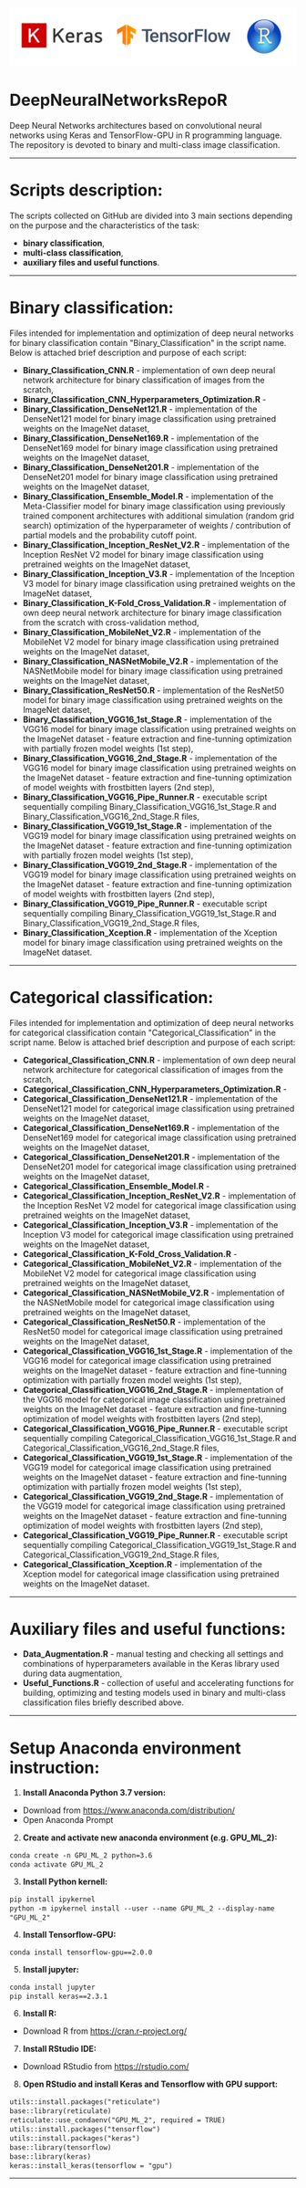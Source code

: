 ![alt text](Images//MD_Head.png?raw=true)
----------
# DeepNeuralNetworksRepoR

Deep Neural Networks architectures based on convolutional neural networks using Keras and TensorFlow-GPU in R programming language. The repository is devoted to binary and multi-class image classification.

----------
# Scripts description:

The scripts collected on GitHub are divided into 3 main sections depending on the purpose and the characteristics of the task: 
* **binary classification**, 
* **multi-class classification**,
* **auxiliary files and useful functions**.

----------
# Binary classification:
Files intended for implementation and optimization of deep neural networks for binary classification contain "Binary_Classification" in the script name. Below is attached brief description and purpose of each script:
* **Binary_Classification_CNN.R** - implementation of own deep neural network architecture for binary classification of images from the scratch,
* **Binary_Classification_CNN_Hyperparameters_Optimization.R** - 
* **Binary_Classification_DenseNet121.R** - implementation of the DenseNet121 model for binary image classification using pretrained weights on the ImageNet dataset,
* **Binary_Classification_DenseNet169.R** - implementation of the DenseNet169 model for binary image classification using pretrained weights on the ImageNet dataset,
* **Binary_Classification_DenseNet201.R** - implementation of the DenseNet201 model for binary image classification using pretrained weights on the ImageNet dataset,
* **Binary_Classification_Ensemble_Model.R** - implementation of the Meta-Classifier model for binary image classification using previously trained component architectures with additional simulation (random grid search) optimization of the hyperparameter of weights / contribution of partial models and the probability cutoff point.
* **Binary_Classification_Inception_ResNet_V2.R** - implementation of the Inception ResNet V2 model for binary image classification using pretrained weights on the ImageNet dataset,
* **Binary_Classification_Inception_V3.R** - implementation of the Inception V3 model for binary image classification using pretrained weights on the ImageNet dataset,
* **Binary_Classification_K-Fold_Cross_Validation.R** - implementation of own deep neural network architecture for binary image classification from the scratch with cross-validation method,
* **Binary_Classification_MobileNet_V2.R** - implementation of the MobileNet V2 model for binary image classification using pretrained weights on the ImageNet dataset,
* **Binary_Classification_NASNetMobile_V2.R** - implementation of the NASNetMobile model for binary image classification using pretrained weights on the ImageNet dataset,
* **Binary_Classification_ResNet50.R** - implementation of the ResNet50 model for binary image classification using pretrained weights on the ImageNet dataset,
* **Binary_Classification_VGG16_1st_Stage.R** - implementation of the VGG16 model for binary image classification using pretrained weights on the ImageNet dataset - feature extraction and fine-tunning optimization with partially frozen model weights (1st step),
* **Binary_Classification_VGG16_2nd_Stage.R** - implementation of the VGG16 model for binary image classification using pretrained weights on the ImageNet dataset - feature extraction and fine-tunning optimization of model weights with frostbitten layers (2nd step),
* **Binary_Classification_VGG16_Pipe_Runner.R** - executable script sequentially compiling Binary_Classification_VGG16_1st_Stage.R and Binary_Classification_VGG16_2nd_Stage.R files,
* **Binary_Classification_VGG19_1st_Stage.R** - implementation of the VGG19 model for binary image classification using pretrained weights on the ImageNet dataset - feature extraction and fine-tunning optimization with partially frozen model weights (1st step),
* **Binary_Classification_VGG19_2nd_Stage.R** - implementation of the VGG19 model for binary image classification using pretrained weights on the ImageNet dataset - feature extraction and fine-tunning optimization of model weights with frostbitten layers (2nd step),
* **Binary_Classification_VGG19_Pipe_Runner.R** - executable script sequentially compiling Binary_Classification_VGG19_1st_Stage.R and Binary_Classification_VGG19_2nd_Stage.R files,
* **Binary_Classification_Xception.R** - implementation of the Xception model for binary image classification using pretrained weights on the ImageNet dataset.

----------
# Categorical classification:
Files intended for implementation and optimization of deep neural networks for categorical classification contain "Categorical_Classification" in the script name. Below is attached brief description and purpose of each script:
* **Categorical_Classification_CNN.R** - implementation of own deep neural network architecture for categorical classification of images from the scratch,
* **Categorical_Classification_CNN_Hyperparameters_Optimization.R** - 
* **Categorical_Classification_DenseNet121.R** - implementation of the DenseNet121 model for categorical image classification using pretrained weights on the ImageNet dataset,
* **Categorical_Classification_DenseNet169.R** - implementation of the DenseNet169 model for categorical image classification using pretrained weights on the ImageNet dataset,
* **Categorical_Classification_DenseNet201.R** - implementation of the DenseNet201 model for categorical image classification using pretrained weights on the ImageNet dataset,
* **Categorical_Classification_Ensemble_Model.R** - 
* **Categorical_Classification_Inception_ResNet_V2.R** - implementation of the Inception ResNet V2 model for categorical image classification using pretrained weights on the ImageNet dataset,
* **Categorical_Classification_Inception_V3.R** - implementation of the Inception V3 model for categorical image classification using pretrained weights on the ImageNet dataset,
* **Categorical_Classification_K-Fold_Cross_Validation.R** - 
* **Categorical_Classification_MobileNet_V2.R** - implementation of the MobileNet V2 model for categorical image classification using pretrained weights on the ImageNet dataset,
* **Categorical_Classification_NASNetMobile_V2.R** - implementation of the NASNetMobile model for categorical image classification using pretrained weights on the ImageNet dataset,
* **Categorical_Classification_ResNet50.R** - implementation of the ResNet50 model for categorical image classification using pretrained weights on the ImageNet dataset,
* **Categorical_Classification_VGG16_1st_Stage.R** - implementation of the VGG16 model for categorical image classification using pretrained weights on the ImageNet dataset - feature extraction and fine-tunning optimization with partially frozen model weights (1st step),
* **Categorical_Classification_VGG16_2nd_Stage.R** - implementation of the VGG16 model for categorical image classification using pretrained weights on the ImageNet dataset - feature extraction and fine-tunning optimization of model weights with frostbitten layers (2nd step),
* **Categorical_Classification_VGG16_Pipe_Runner.R** - executable script sequentially compiling Categorical_Classification_VGG16_1st_Stage.R and Categorical_Classification_VGG16_2nd_Stage.R files,
* **Categorical_Classification_VGG19_1st_Stage.R** - implementation of the VGG19 model for categorical image classification using pretrained weights on the ImageNet dataset - feature extraction and fine-tunning optimization with partially frozen model weights (1st step),
* **Categorical_Classification_VGG19_2nd_Stage.R** - implementation of the VGG19 model for categorical image classification using pretrained weights on the ImageNet dataset - feature extraction and fine-tunning optimization of model weights with frostbitten layers (2nd step),
* **Categorical_Classification_VGG19_Pipe_Runner.R** - executable script sequentially compiling Categorical_Classification_VGG19_1st_Stage.R and Categorical_Classification_VGG19_2nd_Stage.R files,
* **Categorical_Classification_Xception.R** - implementation of the Xception model for categorical image classification using pretrained weights on the ImageNet dataset.

----------
# Auxiliary files and useful functions:
* **Data_Augmentation.R** - manual testing and checking all settings and combinations of hyperparameters available in the Keras library used during data augmentation,
* **Useful_Functions.R** - collection of useful and accelerating functions for building, optimizing and testing models used in binary and multi-class classification files briefly described above.

----------
# Setup Anaconda environment instruction:
1. **Install Anaconda Python 3.7 version:**
* Download from https://www.anaconda.com/distribution/
* Open Anaconda Prompt
2. **Create and activate new anaconda environment (e.g. GPU_ML_2):**
```
conda create -n GPU_ML_2 python=3.6
conda activate GPU_ML_2
```
3. **Install Python kernell:**
```
pip install ipykernel
python -m ipykernel install --user --name GPU_ML_2 --display-name "GPU_ML_2"
```
4. **Install Tensorflow-GPU:**
```
conda install tensorflow-gpu==2.0.0
```
5. **Install jupyter:**
```
conda install jupyter
pip install keras==2.3.1
```
6. **Install R:**
* Download R from https://cran.r-project.org/
7. **Install RStudio IDE:**
* Download RStudio from https://rstudio.com/
8. **Open RStudio and install Keras and Tensorflow with GPU support:**
```
utils::install.packages("reticulate")
base::library(reticulate)
reticulate::use_condaenv("GPU_ML_2", required = TRUE)
utils::install.packages("tensorflow")
utils::install.packages("keras")
base::library(tensorflow)
base::library(keras)
keras::install_keras(tensorflow = "gpu")
```
----------






